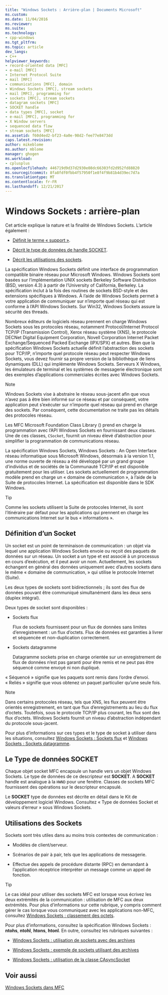 ```yaml
---
title: "Windows Sockets : Arrière-plan | Documents Microsoft"
ms.custom: 
ms.date: 11/04/2016
ms.reviewer: 
ms.suite: 
ms.technology:
- cpp-windows
ms.tgt_pltfrm: 
ms.topic: article
dev_langs:
- C++
helpviewer_keywords:
- record-oriented data [MFC]
- e-mail [MFC]
- Internet Protocol Suite
- mail [MFC]
- communications [MFC], domain
- Windows Sockets [MFC], stream sockets
- mail [MFC], programming for
- sockets [MFC], stream sockets
- datagram sockets [MFC]
- SOCKET handle
- data types [MFC], socket
- e-mail [MFC], programming for
- X Window servers
- sequenced data flow
- stream sockets [MFC]
ms.assetid: f60d4ed2-bf23-4a0e-98d2-fee77e8473dd
caps.latest.revision: 
author: mikeblome
ms.author: mblome
manager: ghogen
ms.workload:
- cplusplus
ms.openlocfilehash: 446719d9d37d2930e08dc66303fd2d952fd88820
ms.sourcegitcommit: 8fa8fdf0fbb4f57950f1e8f4f9b81b4d39ec7d7a
ms.translationtype: MT
ms.contentlocale: fr-FR
ms.lasthandoff: 12/21/2017
---
```

# <a name="windows-sockets-background"></a>Windows Sockets : arrière-plan
Cet article explique la nature et la finalité de Windows Sockets. L’article également :  
  
-   [Définit le terme « support »](#_core_definition_of_a_socket).  
  
-   [Décrit le type de données de handle SOCKET](#_core_the_socket_data_type).  
  
-   [Décrit les utilisations des sockets](#_core_uses_for_sockets).  
  
 La spécification Windows Sockets définit une interface de programmation compatible binaire réseau pour Microsoft Windows. Windows Sockets sont basées sur l’implémentation UNIX sockets Berkeley Software Distribution (BSD, version 4.3) à partir de l’University of California, Berkeley. La spécification inclut à la fois des routines de sockets BSD-style et des extensions spécifiques à Windows. À l’aide de Windows Sockets permet à votre application de communiquer sur n’importe quel réseau qui est conforme à l’API Windows Sockets. Sur Win32, Windows Sockets assure la sécurité des threads.  
  
 Nombreux éditeurs de logiciels réseau prennent en charge Windows Sockets sous les protocoles réseau, notamment Protocol/Internet Protocol TCP/IP (Transmission Control), Xerox réseau système (XNS), le protocole DECNet Digital Equipment Corporation, Novell Corporation Internet Packet Exchange/Sequenced Packed Exchange (IPX/SPX) et autres. Bien que la spécification Windows Sockets actuelle définit l’abstraction des sockets pour TCP/IP, n’importe quel protocole réseau peut respecter Windows Sockets, vous devez fournir sa propre version de la bibliothèque de liens dynamiques (DLL) qui implémente Windows Sockets. Serveurs X Windows, les émulateurs de terminal et les systèmes de messagerie électronique sont des exemples d’applications commerciales écrites avec Windows Sockets.  
  
> [!NOTE]
>  Windows Sockets vise à abstraire le réseau sous-jacent afin que vous n’avez pas à être bien informé sur ce réseau et par conséquent, votre application peut s’exécuter sur n’importe quel réseau qui prend en charge des sockets. Par conséquent, cette documentation ne traite pas les détails des protocoles réseau.  
  
 Les MFC Microsoft Foundation Class Library () prend en charge la programmation avec l’API Windows Sockets en fournissant deux classes. Une de ces classes, `CSocket`, fournit un niveau élevé d’abstraction pour simplifier la programmation de communications réseau.  
  
 La spécification Windows Sockets, Windows Sockets : An Open Interface réseau informatique sous Microsoft Windows, désormais à la version 1.1, une norme ouverte de réseau a été développé par un grand groupe d’individus et de sociétés de la Communauté TCP/IP et est disponible gratuitement pour les utiliser. Les sockets actuellement de programmation modèle prend en charge un « domaine de communication », à l’aide de la Suite de protocoles Internet. La spécification est disponible dans le SDK Windows.  
  
> [!TIP]
>  Comme les sockets utilisent la Suite de protocoles Internet, ils sont l’itinéraire par défaut pour les applications qui prennent en charge les communications Internet sur le bus « informations ».  
  
##  <a name="_core_definition_of_a_socket"></a>Définition d’un Socket  
 Un socket est un point de terminaison de communication : un objet via lequel une application Windows Sockets envoie ou reçoit des paquets de données sur un réseau. Un socket a un type et est associé à un processus en cours d’exécution, et il peut avoir un nom. Actuellement, les sockets échangent en général des données uniquement avec d’autres sockets dans le même « domaine de communication, » qui utilise le protocole Internet (Suite).  
  
 Les deux types de sockets sont bidirectionnels ; ils sont des flux de données pouvant être communiqué simultanément dans les deux sens (duplex intégral).  
  
 Deux types de socket sont disponibles :  
  
-   Sockets flux  
  
     Flux de sockets fournissent pour un flux de données sans limites d’enregistrement : un flux d’octets. Flux de données est garanties à livrer et séquencée et non-duplication correctement.  
  
-   Sockets datagramme  
  
     Datagramme sockets prise en charge orientée sur un enregistrement de flux de données n’est pas garanti pour être remis et ne peut pas être séquencé comme envoyé ni non dupliqué.  
  
 « Séquencé » signifie que les paquets sont remis dans l’ordre d’envoi. « Reliés » signifie que vous obtenez un paquet particulier qu’une seule fois.  
  
> [!NOTE]
>  Dans certains protocoles réseau, tels que XNS, les flux peuvent être orientés enregistrement, en tant que flux d’enregistrements au lieu du flux d’octets. Toutefois, sous le protocole TCP/IP plus courant, les flux sont des flux d’octets. Windows Sockets fournit un niveau d’abstraction indépendant du protocole sous-jacent.  
  
 Pour plus d’informations sur ces types et le type de socket à utiliser dans les situations, consultez [Windows Sockets : Sockets flux](../mfc/windows-sockets-stream-sockets.md) et [Windows Sockets : Sockets datagramme](../mfc/windows-sockets-datagram-sockets.md).  
  
##  <a name="_core_the_socket_data_type"></a>Le Type de données SOCKET  
 Chaque objet socket MFC encapsule un handle vers un objet Windows Sockets. Le type de données de ce descripteur est **SOCKET**. A **SOCKET** handle est analogue à la `HWND` pour une fenêtre. Classes de sockets MFC fournissent des opérations sur le descripteur encapsulé.  
  
 Le **SOCKET** type de données est décrite en détail dans le Kit de développement logiciel Windows. Consultez « Type de données Socket et valeurs d’erreur » sous Windows Sockets.  
  
##  <a name="_core_uses_for_sockets"></a>Utilisations des Sockets  
 Sockets sont très utiles dans au moins trois contextes de communication :  
  
-   Modèles de client/serveur.  
  
-   Scénarios de pair à pair, tels que les applications de messagerie.  
  
-   Effectue des appels de procédure distante (RPC) en demandant à l’application réceptrice interpréter un message comme un appel de fonction.  
  
> [!TIP]
>  Le cas idéal pour utiliser des sockets MFC est lorsque vous écrivez les deux extrémités de la communication : utilisation de MFC aux deux extrémités. Pour plus d’informations sur cette rubrique, y compris comment gérer le cas lorsque vous communiquez avec les applications non-MFC, consultez [Windows Sockets : classement des octets](../mfc/windows-sockets-byte-ordering.md).  
  
 Pour plus d’informations, consultez la spécification Windows Sockets : **ntohs**, **ntohl**, **htons**, **htonl**. En outre, consultez les rubriques suivantes :  
  
-   [Windows Sockets : utilisation de sockets avec des archives](../mfc/windows-sockets-using-sockets-with-archives.md)  
  
-   [Windows Sockets : exemple de sockets utilisant des archives](../mfc/windows-sockets-example-of-sockets-using-archives.md)  
  
-   [Windows Sockets : utilisation de la classe CAsyncSocket](../mfc/windows-sockets-using-class-casyncsocket.md)  
  
## <a name="see-also"></a>Voir aussi  
 [Windows Sockets dans MFC](../mfc/windows-sockets-in-mfc.md)

